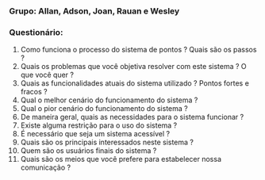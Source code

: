 ### Grupo: Allan, Adson, Joan, Rauan e Wesley

### Questionário:

1. Como funciona o processo do sistema de pontos ? Quais são os passos ?
2. Quais os problemas que você objetiva resolver com este sistema ? O que você quer ?
3. Quais as funcionalidades atuais do sistema utilizado ? Pontos fortes e fracos ?
4. Qual o melhor cenário do funcionamento do sistema ?
5. Qual o pior cenário do funcionamento do sistema ?
6. De maneira geral, quais as necessidades para o sistema funcionar ?
7. Existe alguma restrição para o uso do sistema ?
8. É necessário que seja um sistema acessível ?
9. Quais são os principais interessados neste sistema ?
10. Quem são os usuários finais do sistema ?
11. Quais são os meios que você prefere para estabelecer nossa comunicação ?

